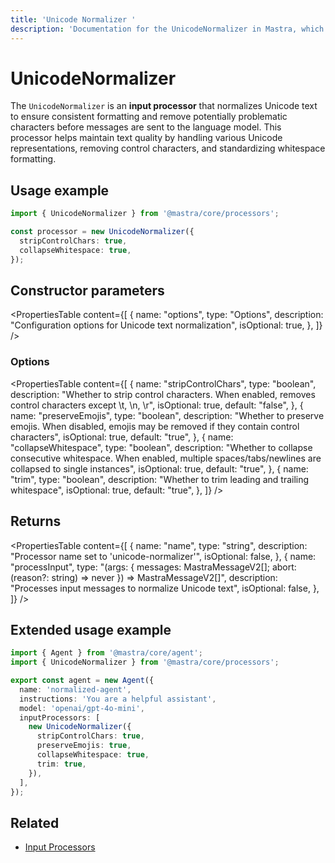 ```yaml
---
title: 'Unicode Normalizer '
description: 'Documentation for the UnicodeNormalizer in Mastra, which normalizes Unicode text to ensure consistent formatting and remove potentially problematic characters.'
---
```


# UnicodeNormalizer

The `UnicodeNormalizer` is an **input processor** that normalizes Unicode text to ensure consistent formatting and remove potentially problematic characters before messages are sent to the language model. This processor helps maintain text quality by handling various Unicode representations, removing control characters, and standardizing whitespace formatting.

## Usage example

```typescript copy
import { UnicodeNormalizer } from '@mastra/core/processors';

const processor = new UnicodeNormalizer({
  stripControlChars: true,
  collapseWhitespace: true,
});
```

## Constructor parameters

<PropertiesTable
content={[
{
name: "options",
type: "Options",
description: "Configuration options for Unicode text normalization",
isOptional: true,
},
]}
/>

### Options

<PropertiesTable
content={[
{
name: "stripControlChars",
type: "boolean",
description: "Whether to strip control characters. When enabled, removes control characters except \t, \n, \r",
isOptional: true,
default: "false",
},
{
name: "preserveEmojis",
type: "boolean",
description: "Whether to preserve emojis. When disabled, emojis may be removed if they contain control characters",
isOptional: true,
default: "true",
},
{
name: "collapseWhitespace",
type: "boolean",
description: "Whether to collapse consecutive whitespace. When enabled, multiple spaces/tabs/newlines are collapsed to single instances",
isOptional: true,
default: "true",
},
{
name: "trim",
type: "boolean",
description: "Whether to trim leading and trailing whitespace",
isOptional: true,
default: "true",
},
]}
/>

## Returns

<PropertiesTable
content={[
{
name: "name",
type: "string",
description: "Processor name set to 'unicode-normalizer'",
isOptional: false,
},
{
name: "processInput",
type: "(args: { messages: MastraMessageV2[]; abort: (reason?: string) => never }) => MastraMessageV2[]",
description: "Processes input messages to normalize Unicode text",
isOptional: false,
},
]}
/>

## Extended usage example

```typescript filename="src/mastra/agents/normalized-agent.ts" showLineNumbers copy
import { Agent } from '@mastra/core/agent';
import { UnicodeNormalizer } from '@mastra/core/processors';

export const agent = new Agent({
  name: 'normalized-agent',
  instructions: 'You are a helpful assistant',
  model: 'openai/gpt-4o-mini',
  inputProcessors: [
    new UnicodeNormalizer({
      stripControlChars: true,
      preserveEmojis: true,
      collapseWhitespace: true,
      trim: true,
    }),
  ],
});
```

## Related

- [Input Processors](/docs/agents/guardrails)
